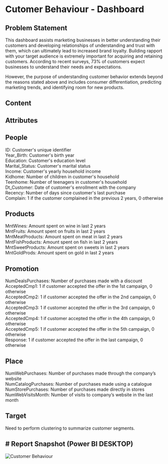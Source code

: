 
# Cutomer Behaviour - Dashboard

## Problem Statement

This dashboard assists marketing businesses in better understanding their customers and developing relationships of understanding and trust with them, which can ultimately lead to increased brand loyalty. Building rapport with your target audience is extremely important for acquiring and retaining customers. According to recent surveys, 73% of customers expect businesses to understand their needs and expectations.

However, the purpose of understanding customer behavior extends beyond the reasons stated above and includes consumer differentiation, predicting marketing trends, and identifying room for new products. 

## Content
## Attributes

## People

ID: Customer's unique identifier \
Year_Birth: Customer's birth year\
Education: Customer's education level\
Marital_Status: Customer's marital status\
Income: Customer's yearly household income\
Kidhome: Number of children in customer's household\
Teenhome: Number of teenagers in customer's household\
Dt_Customer: Date of customer's enrollment with the company\
Recency: Number of days since customer's last purchase\
Complain: 1 if the customer complained in the previous 2 years, 0 otherwise

## Products

MntWines: Amount spent on wine in last 2 years\
MntFruits: Amount spent on fruits in last 2 years\
MntMeatProducts: Amount spent on meat in last 2 years\
MntFishProducts: Amount spent on fish in last 2 years\
MntSweetProducts: Amount spent on sweets in last 2 years\
MntGoldProds: Amount spent on gold in last 2 years

## Promotion

NumDealsPurchases: Number of purchases made with a discount\
AcceptedCmp1: 1 if customer accepted the offer in the 1st campaign, 0 otherwise\
AcceptedCmp2: 1 if customer accepted the offer in the 2nd campaign, 0 otherwise\
AcceptedCmp3: 1 if customer accepted the offer in the 3rd campaign, 0 otherwise\
AcceptedCmp4: 1 if customer accepted the offer in the 4th campaign, 0 otherwise\
AcceptedCmp5: 1 if customer accepted the offer in the 5th campaign, 0 otherwise\
Response: 1 if customer accepted the offer in the last campaign, 0 otherwise

## Place

NumWebPurchases: Number of purchases made through the company’s website\
NumCatalogPurchases: Number of purchases made using a catalogue\
NumStorePurchases: Number of purchases made directly in stores\
NumWebVisitsMonth: Number of visits to company’s website in the last month

## Target

Need to perform clustering to summarize customer segments.

## # Report Snapshot (Power BI DESKTOP)

![Customer Behaviour](https://github.com/SnehaNatraj/Customer-Behaviour---Marketing/assets/163089747/2661c0f2-9a6f-489a-afed-6559dcbbf823)

